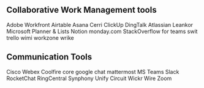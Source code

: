 ## Collaborative Work Management tools

Adobe Workfront
Airtable
Asana
Cerri
ClickUp
DingTalk
Atlassian
Leankor
Microsoft Planner & Lists
Notion
monday.com
StackOverflow for teams
swit
trello
wimi
workzone
wrike

## Communication Tools

Cisco Webex
Coolfire core
google chat
mattermost
MS Teams
Slack
RocketChat
RingCentral
Synphony
Unify Circuit
Wickr
Wire
Zoom
